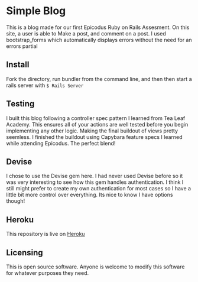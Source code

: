 Simple Blog 
==========

This is a blog made for our first Epicodus Ruby on Rails Assesment.  On this site, a user is able to Make a post, and comment on a post. I used
bootstrap_forms which automatically displays errors without the need for an errors partial  

Install
-------

Fork the directory, run bundler from the command line, and then then start a rails server with <code>$ Rails Server</code>


Testing
-------

I built this blog following a controller spec pattern I learned from Tea Leaf Academy.  This ensures all of your actions are well tested before you begin implementing any other logic.  Making the final buildout of views pretty seemless.  I finished the buildout using Capybara feature specs I learned while attending Epicodus.  The perfect blend!

Devise
-------
I chose to use the Devise gem here.  I had never used Devise before so it was very interesting to see how this gem handles authentication.  I think I still might prefer to create my own authentication for most cases so I have a little bit more control over everything.  Its nice to know I have options though!

Heroku
-------
This repository is live on <a href="https://limitless-falls-2538.herokuapp.com">Heroku</a>

Licensing
--------

This is open source software.  Anyone is welcome to modify this software for whatever purposes they need.  

